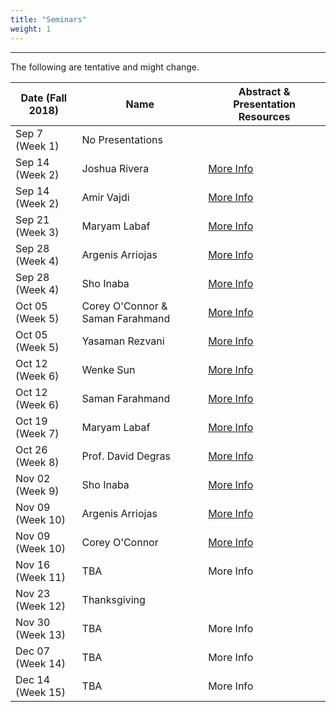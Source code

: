 ```yaml
---
title: "Seminars"
weight: 1
---
```


***


The following are tentative and might change.

Date (Fall 2018)|  Name    | Abstract & Presentation Resources
 --------------|----------|------------------------
 Sep 7 (Week 1)  |No Presentations|
 Sep 14 (Week 2) |Joshua Rivera| [More Info](sep-14th-josh)
 Sep 14 (Week 2) |Amir Vajdi |   [More Info](sep-14th-amir)
 Sep 21 (Week 3) |Maryam Labaf|   [More Info](sep-21st-maryam)   		   
 Sep 28 (Week 4) |Argenis Arriojas| [More Info](sep-28th-argenis)
 Sep 28 (Week 4) |Sho Inaba| [More Info](sep-28th-sho)
 Oct 05 (Week 5) |Corey O'Connor & Saman Farahmand | [More Info](oct-05th-coreyandsaman)
 Oct 05 (Week 5) |Yasaman Rezvani| [More Info](oct-05th-yasaman)
 Oct 12 (Week 6) |Wenke Sun| [More Info](oct-12th-wenke)
 Oct 12 (Week 6) |Saman Farahmand |[More Info](oct-12th-samen)
 Oct 19 (Week 7) |Maryam Labaf|[More Info](oct-19th-maryam) 
 Oct 26 (Week 8) |Prof. David Degras| [More Info](oct-26th-david)
 Nov 02 (Week 9) |Sho Inaba| [More Info](nov-01st-sho)
 Nov 09 (Week 10) |Argenis Arriojas| [More Info](nov-09th-argenis)
 Nov 09 (Week 10) |Corey O'Connor| [More Info](nov-09th-corey)
 Nov 16 (Week 11) | TBA|More Info
 Nov 23 (Week 12) | Thanksgiving
 Nov 30 (Week 13) | TBA|More Info
 Dec 07 (Week 14) | TBA|More Info
 Dec 14 (Week 15) | TBA|More Info






